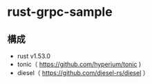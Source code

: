 # rust-grpc-sample

## 構成
- rust v1.53.0
- tonic（ https://github.com/hyperium/tonic )
- diesel（ https://github.com/diesel-rs/diesel ）

